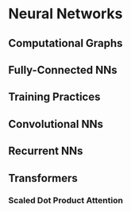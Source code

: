 # Neural Networks
## Computational Graphs
## Fully-Connected NNs
## Training Practices
## Convolutional NNs
## Recurrent NNs
## Transformers
### Scaled Dot Product Attention 
